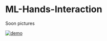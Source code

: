 # ML-Hands-Interaction

Soon pictures


[![demo](https://user-images.githubusercontent.com/21102697/61935293-7b455600-af8a-11e9-8fea-e058be24be89.png)](https://youtu.be/aBeurEwX9nE)
